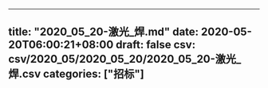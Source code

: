 
---
title: "2020_05_20-激光_焊.md"
date: 2020-05-20T06:00:21+08:00
draft: false
csv: csv/2020_05/2020_05_20/2020_05_20-激光_焊.csv
categories: ["招标"]
---
